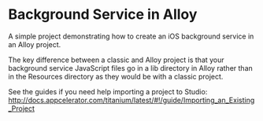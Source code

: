 Background Service in Alloy
=================

A simple project demonstrating how to create an iOS background service in an Alloy project.

The key difference between a classic and Alloy project is that your background service JavaScript files go in a lib directory in Alloy rather than in the Resources directory as they would be with a classic project.

See the guides if you need help importing a project to Studio: <http://docs.appcelerator.com/titanium/latest/#!/guide/Importing_an_Existing_Project>
